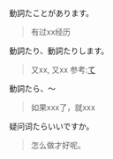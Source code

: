 動詞たことがあります。
> 有过xx经历

動詞たり、動詞たりします。
>  又xx, 又xx
>  参考:[て](て.md#又)



動詞たら、～
> 如果xxx了，就xxx

疑问词たらいいですか。
> 怎么做才好呢。




